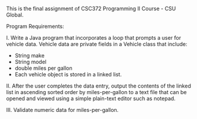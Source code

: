 This is the final assignment of CSC372 Programming II Course - CSU Global.

Program Requirements:

I. Write a Java program that incorporates a loop that prompts a user for vehicle data. Vehicle data are private fields in a Vehicle class that include:
  - String make
  - String model
  - double miles per gallon
  - Each vehicle object is stored in a linked list.

II. After the user completes the data entry, output the contents of the linked list in ascending sorted order by miles-per-gallon to a text file that can be opened and viewed using a simple plain-text editor such as notepad.

III. Validate numeric data for miles-per-gallon.
